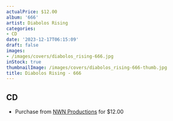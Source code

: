 ```yaml
---
actualPrice: $12.00
album: '666'
artist: Diabolos Rising
categories:
- CD
date: '2023-12-17T06:15:09'
draft: false
images:
- /images/covers/diabolos_rising-666.jpg
inStock: true
thumbnailImage: /images/covers/diabolos_rising-666-thumb.jpg
title: Diabolos Rising - 666
---
```


## CD
* Purchase from [NWN Productions](http://shop.nwnprod.com/index.php?route=product/product&path=93&product_id=44195&sort=pd.name&order=ASC) for $12.00

